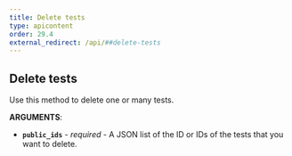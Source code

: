 ```yaml
---
title: Delete tests
type: apicontent
order: 29.4
external_redirect: /api/##delete-tests
---
```


## Delete tests

Use this method to delete one or many tests.

**ARGUMENTS**:

*   **`public_ids`** - _required_ - A JSON list of the ID or IDs of the tests that you want to delete.
